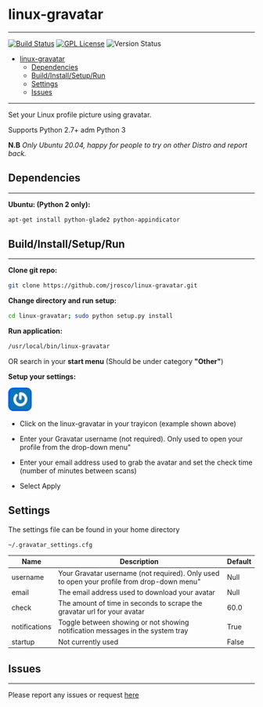 # linux-gravatar

---

[![Build Status](https://travis-ci.org/jrosco/linux-gravatar.svg?branch=master)](https://travis-ci.org/jrosco/linux-gravatar)
[![GPL License](http://img.shields.io/badge/license-GPL-blue.svg?style=flat-square)](http://opensource.org/licenses/GPL-2.0)
![Version Status](https://img.shields.io/badge/version-1.1.0-green.svg)

- [linux-gravatar](#linux-gravatar)
  - [Dependencies](#dependencies)
  - [Build/Install/Setup/Run](#buildinstallsetuprun)
  - [Settings](#settings)
  - [Issues](#issues)

---
Set your Linux profile picture using gravatar.

Supports Python 2.7+ adm Python 3

**N.B** *Only Ubuntu 20.04, happy for people to try on other Distro and report back.*

## Dependencies

---

**Ubuntu: (Python 2 only):**

```bash
apt-get install python-glade2 python-appindicator
```

## Build/Install/Setup/Run

---

**Clone git repo:**

```bash
git clone https://github.com/jrosco/linux-gravatar.git
```

**Change directory and run setup:**

```bash
cd linux-gravatar; sudo python setup.py install
```

**Run application:**

```bash
/usr/local/bin/linux-gravatar
```

OR search in your **start menu** (Should be under category **"Other"**)

**Setup your settings:**

![(img_logo)](https://raw.githubusercontent.com/jrosco/linux-gravatar/master/data/gui/gravatar.png)

* Click on the linux-gravatar in your trayicon (example shown above)

* Enter your Gravatar username (not required). Only used to open your profile from the drop-down menu"

* Enter your email address used to grab the avatar and set the check time (number of minutes between scans)

* Select Apply

## Settings

The settings file can be found in your home directory

```text
~/.gravatar_settings.cfg
```

| Name  | Description | Default
|---|---|---|
| username  | Your Gravatar username (not required). Only used to open your profile from drop-down menu" | Null |
| email | The email address used to download your avatar | Null |
| check | The amount of time in seconds to scrape the gravatar url for your avatar | 60.0 |
| notifications | Toggle between showing or not showing notification messages in the system tray | True |
| startup | Not currently used | False |

## Issues

---

Please report any issues or request [here](https://github.com/jrosco/linux-gravatar/issues)

